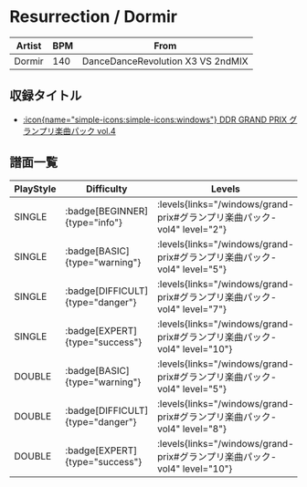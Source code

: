 # Resurrection / Dormir

|Artist|BPM|From|
|------|---|----|
|Dormir|140|DanceDanceRevolution X3 VS 2ndMIX|

## 収録タイトル

- [:icon{name="simple-icons:simple-icons:windows"} DDR GRAND PRIX グランプリ楽曲パック vol.4](/windows/grand-prix#グランプリ楽曲パック-vol4)

## 譜面一覧

|PlayStyle|Difficulty|Levels|Notes|Movie|
|---------|----------|------|-----|-----|
|SINGLE| :badge[BEGINNER]{type="info"}| :levels{links="/windows/grand-prix#グランプリ楽曲パック-vol4" level="2"}|88/8||
|SINGLE| :badge[BASIC]{type="warning"}| :levels{links="/windows/grand-prix#グランプリ楽曲パック-vol4" level="5"}|144/26||
|SINGLE| :badge[DIFFICULT]{type="danger"}| :levels{links="/windows/grand-prix#グランプリ楽曲パック-vol4" level="7"}|203/34||
|SINGLE| :badge[EXPERT]{type="success"}| :levels{links="/windows/grand-prix#グランプリ楽曲パック-vol4" level="10"}|266/23||
|DOUBLE| :badge[BASIC]{type="warning"}| :levels{links="/windows/grand-prix#グランプリ楽曲パック-vol4" level="5"}|144/26||
|DOUBLE| :badge[DIFFICULT]{type="danger"}| :levels{links="/windows/grand-prix#グランプリ楽曲パック-vol4" level="8"}|204/26||
|DOUBLE| :badge[EXPERT]{type="success"}| :levels{links="/windows/grand-prix#グランプリ楽曲パック-vol4" level="10"}|265/23||
